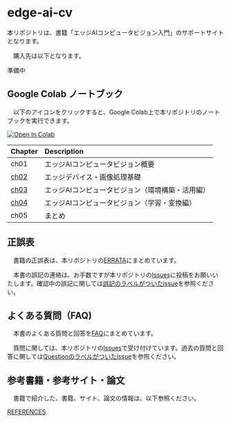 # edge-ai-cv

本リポジトリは、書籍「エッジAIコンピュータビジョン入門」のサポートサイトとなります。

　購入先は以下となります。
 
 準備中

## Google Colab ノートブック

　以下のアイコンをクリックすると、Google Colab上で本リポジトリのノートブックを実行できます。

[![Open In Colab](https://colab.research.google.com/assets/colab-badge.svg)](https://colab.research.google.com/github/karaage0703/edge-ai-cv/blob/master)

| Chapter  | Description |
|:-|:-|
| ch01  | エッジAIコンピュータビジョン概要 |
| [ch02](./ch02) | エッジデバイス・画像処理基礎 |
| [ch03](./ch03) | エッジAIコンピュータビジョン（環境構築・活用編） |
| [ch04](./ch04) | エッジAIコンピュータビジョン（学習・変換編） |
| ch05 | まとめ |


## 正誤表

　書籍の正誤表は、本リポジトリの[ERRATA](./ERRATA.md)にまとめています。

　本書の誤記の連絡は、お手数ですが本リポジトリの[Issues](https://github.com/karaage0703/edge-ai-cv/issues)に投稿をお願いいたします。確認中の誤記に関しては[誤記のラベルがついたissue](https://github.com/karaage0703/edge-ai-cv/issues?q=is%3Aissue+label%3A%E8%AA%A4%E8%A8%98)を参照ください。
 
## よくある質問（FAQ)

　本書のよくある質問と回答を[FAQ](./FAQ.md)にまとめています。

　質問に関しては、本リポジトリの[Issues](https://github.com/karaage0703/edge-ai-cv/issues)で受け付けています。過去の質問と回答に関しては[Questionのラベルがついたissue](https://github.com/karaage0703/edge-ai-cv/issues?q=is%3Aissue+label%3Aquestion)を参照ください。

## 参考書籍・参考サイト・論文
　書籍で紹介した、書籍、サイト、論文の情報は、以下参照ください。

[REFERENCES](./REFERENCES.md)
